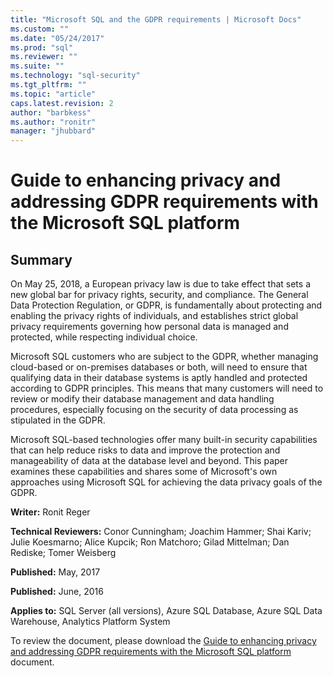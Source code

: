 ```yaml
---
title: "Microsoft SQL and the GDPR requirements | Microsoft Docs"
ms.custom: ""
ms.date: "05/24/2017"
ms.prod: "sql"
ms.reviewer: ""
ms.suite: ""
ms.technology: "sql-security"
ms.tgt_pltfrm: ""
ms.topic: "article"
caps.latest.revision: 2
author: "barbkess"
ms.author: "ronitr"
manager: "jhubbard"
---
```

# Guide to enhancing privacy and addressing GDPR requirements with the Microsoft SQL platform


## Summary
On May 25, 2018, a European privacy law is due to take effect that sets a new global bar for privacy rights, security, and compliance. The General Data Protection Regulation, or GDPR, is fundamentally about protecting and enabling the privacy rights of individuals, and establishes strict global privacy requirements governing how personal data is managed and protected, while respecting individual choice. 

Microsoft SQL customers who are subject to the GDPR, whether managing cloud-based or on-premises databases or both, will need to ensure that qualifying data in their database systems is aptly handled and protected according to GDPR principles. This means that many customers will need to review or modify their database management and data handling procedures, especially focusing on the security of data processing as stipulated in the GDPR.

Microsoft SQL-based technologies offer many built-in security capabilities that can help reduce risks to data and improve the protection and manageability of data at the database level and beyond. This paper examines these capabilities and shares some of Microsoft's own approaches using Microsoft SQL for achieving the data privacy goals of the GDPR.
   
  
**Writer:** Ronit Reger

**Technical Reviewers:** Conor Cunningham; Joachim Hammer; Shai Kariv; Julie Koesmarno; Alice Kupcik; Ron Matchoro; Gilad Mittelman; Dan Rediske; Tomer Weisberg 
  
**Published:** May, 2017  
  
**Published:** June, 2016  
  
**Applies to:** SQL Server (all versions), Azure SQL Database, Azure SQL Data Warehouse, Analytics Platform System 
  
To review the document, please download the [Guide to enhancing privacy and addressing GDPR requirements with the Microsoft SQL platform](http://download.microsoft.com/download/4/9/4/4948194B-A613-49ED-90A5-5144313549AB/microsoft-sql-and-the-gdpr.pdf) document.   
